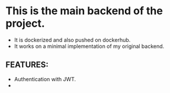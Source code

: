 # This is the main backend of the project.
- It is dockerized and also pushed on dockerhub.
- It works on a minimal implementation of my original backend.

## FEATURES:
- Authentication with JWT.
- 